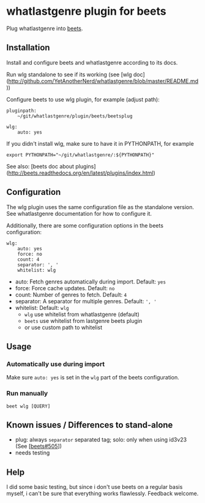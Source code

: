 # whatlastgenre plugin for beets

Plug whatlastgenre into [beets](http://github.com/sampsyo/beets).


## Installation

Install and configure beets and whatlastgenre according to its docs.

Run wlg standalone to see if its working (see [wlg doc]
(http://github.com/YetAnotherNerd/whatlastgenre/blob/master/README.md))

Configure beets to use wlg plugin, for example (adjust path):

    pluginpath:
        ~/git/whatlastgenre/plugin/beets/beetsplug

    wlg:
        auto: yes

If you didn't install wlg, make sure to have it in PYTHONPATH, for example

    export PYTHONPATH="~/git/whatlastgenre/:${PYTHONPATH}"

See also: [beets doc about plugins]
(http://beets.readthedocs.org/en/latest/plugins/index.html)


## Configuration

The wlg plugin uses the same configuration file as the standalone version.
See whatlastgenre documentation for how to configure it.

Additionally, there are some configuration options in the beets configuration:

    wlg:
        auto: yes
        force: no
        count: 4
        separator: ', '
        whitelist: wlg

* auto: Fetch genres automatically during import. Default: `yes`
* force: Force cache updates. Default: `no`
* count: Number of genres to fetch. Default: `4`
* separator: A separator for multiple genres. Default: `', '`
* whitelist: Default: `wlg`
    * `wlg` use whitelist from whatlastgenre (default)
    * `beets` use whitelist from lastgenre beets plugin
    * or use custom path to whitelist


## Usage

### Automatically use during import
Make sure `auto: yes` is set in the `wlg` part of the beets configuration.

### Run manually
    beet wlg [QUERY]


## Known issues / Differences to stand-alone

* plug: always `separator` separated tag; solo: only when using id3v23
(See [[beets#505](http://github.com/sampsyo/beets/issues/505)])
* needs testing


## Help

I did some basic testing, but since i don't use beets on a regular basis myself,
i can't be sure that everything works flawlessly. Feedback welcome.
